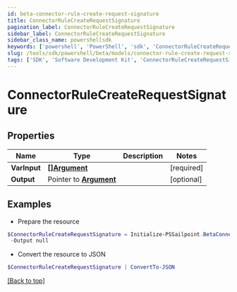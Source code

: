 ```yaml
---
id: beta-connector-rule-create-request-signature
title: ConnectorRuleCreateRequestSignature
pagination_label: ConnectorRuleCreateRequestSignature
sidebar_label: ConnectorRuleCreateRequestSignature
sidebar_class_name: powershellsdk
keywords: ['powershell', 'PowerShell', 'sdk', 'ConnectorRuleCreateRequestSignature'] 
slug: /tools/sdk/powershell/beta/models/connector-rule-create-request-signature
tags: ['SDK', 'Software Development Kit', 'ConnectorRuleCreateRequestSignature']
---
```



# ConnectorRuleCreateRequestSignature

## Properties

Name | Type | Description | Notes
------------ | ------------- | ------------- | -------------
**VarInput** |  [**[]Argument**](argument) |  | [required]
**Output** |  Pointer to [**Argument**](argument) |  | [optional] 

## Examples

- Prepare the resource
```powershell
$ConnectorRuleCreateRequestSignature = Initialize-PSSailpoint.BetaConnectorRuleCreateRequestSignature  -VarInput null `
 -Output null
```

- Convert the resource to JSON
```powershell
$ConnectorRuleCreateRequestSignature | ConvertTo-JSON
```


[[Back to top]](#) 

